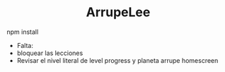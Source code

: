 <h1 align="center"> ArrupeLee </h1>

<p> npm install </p>


- Falta:
- bloquear las lecciones
- Revisar el nivel literal de level progress y planeta arrupe homescreen